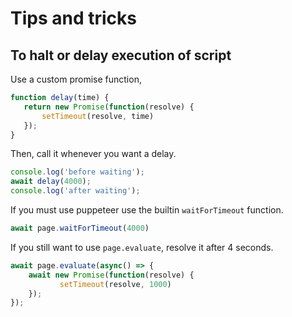 # Tips and tricks

## To halt or delay execution of script

Use a custom promise function,

```javascript
function delay(time) {
   return new Promise(function(resolve) { 
       setTimeout(resolve, time)
   });
}
```

Then, call it whenever you want a delay.

```javascript
console.log('before waiting');
await delay(4000);
console.log('after waiting');
```

If you must use puppeteer use the builtin `waitForTimeout` function.

```javascript
await page.waitForTimeout(4000)
```

If you still want to use `page.evaluate`, resolve it after 4 seconds.

```javascript
await page.evaluate(async() => {
    await new Promise(function(resolve) { 
           setTimeout(resolve, 1000)
    });
});
```

